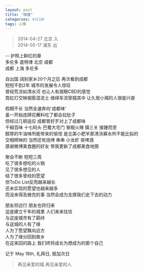 ```yaml
---
layout: post
title: "相逢"
categories: #日记#
tags: 心情
---
```


>2014-04-27 北京 入   
>2014-05-17 浦东 出   

<!--more-->
-- 护照上鲜红的章   
多伦多 底特律 北京 成都   
成都 上海 多伦多   



自出国 阔别家乡20个月之后 再次看到成都   
短短不到2年 城市的发展令人惊叹   
曾经荒凉如清水河 也让人有晃眼CBD的感觉   
霓虹灯交映钢筋混泥土 络绎车流穿插其中 让久居小城的人很是兴奋   


假期不长 当然全速奔向'成都味'   
虽一开始连蹄花蘸料吃了都会拉肚子   
但经过几顿适应 成都胃好歹对上了成都味   
千椒百味 十七码头 巴蜀大宅门 冒椒火辣 镇三关 接踵而至   
醇厚的牛油味所能带来的愉悦 是北美小肥羊那清汤寡水所不能比拟的   
交相辉映的 当然还有烧烤 串串 小龙虾 夜啤酒   
感谢微博美食圈的好友 带我更新了成都美食地图   



聚会不断 短短三周   
吃了很多想吃的火锅   
见了很多想见的人   
结了很多曾经的愿望   
但ToDo List反而越来越长   
还未实现的愿望也越来越多   
而没来得及做完的事 当然会成为支撑我们走下去的动力   



朋友将远行 朋友也将归来   
这座建立千年的城里 人们来来往往   
与这座城市有了羁绊   
与这城的人有了缘   
人为了愿望飘向远方   
人为了缘分回到故乡   
在这来回的路上 我们终将成长为想成为的那个自己   



记于 May 18th, 礼拜日, 抵加次日   

>再见亲爱的城 再见亲爱的人   